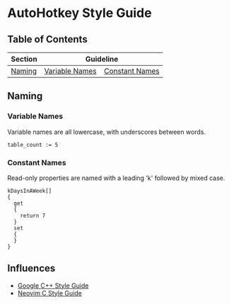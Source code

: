 # AutoHotkey Style Guide

## Table of Contents

Section | Guideline
--------|----------
[Naming](#naming) | [Variable Names](variable-names)    [Constant Names](constant-names)
  


## Naming

### Variable Names

Variable names are all lowercase, with underscores between words.

    table_count := 5

### Constant Names

Read-only properties are named with a leading 'k' followed by mixed case.

    kDaysInAWeek[]
    {
      get
      {
        return 7
      }
      set
      {
      }
    }


Influences
----------
* [Google C++ Style Guide](https://google.github.io/styleguide/cppguide.html)
* [Neovim C Style Guide](https://neovim.io/develop/style-guide.xml#Variable_Names)

